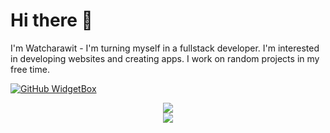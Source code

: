 <h1>Hi there 👋</h1>
I'm Watcharawit - I'm turning myself in a fullstack developer. I'm interested in developing websites and creating apps. I work on random projects in my free time.

[![GitHub WidgetBox](https://github-widgetbox.vercel.app/api/profile?username=prehmieren&data=repositories,stars,commits&theme=magic_girl)](https://github.com/Jurredr/github-widgetbox)


<p align="center">
  <a href="https://www.github.com/prehmieren">
    <img src="https://skillicons.dev/icons?i=html,css,bootstrap,mui,javascript,react,tailwind,github,vscode">
  </a><br>
    <a href="https://www.codewars.com/users/prehmieren">
    <img src="https://www.codewars.com/users/prehmieren/badges/large">
  </a>
</p>


<!--
**prehmieren/prehmieren** is a ✨ _special_ ✨ repository because its `README.md` (this file) appears on your GitHub profile.

Here are some ideas to get you started:

- 🔭 I’m currently working on ...
- 🌱 I’m currently learning ...
- 👯 I’m looking to collaborate on ...
- 🤔 I’m looking for help with ...
- 💬 Ask me about ...
- 📫 How to reach me: ...
- 😄 Pronouns: ...
- ⚡ Fun fact: ...
-->
